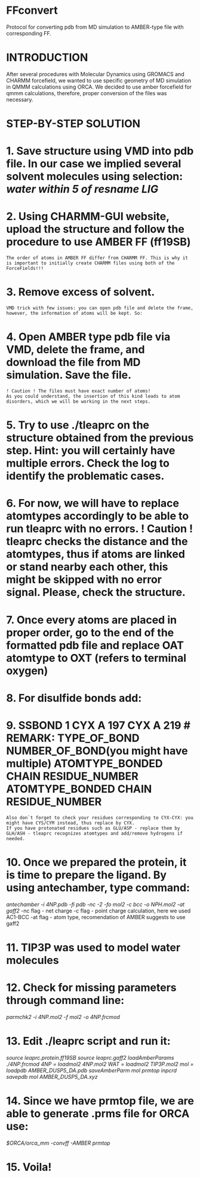 # FFconvert
Protocol for converting pdb from MD simulation to AMBER-type file with corresponding FF. 
# INTRODUCTION
After several procedures with Molecular Dynamics using GROMACS and CHARMM forcefield, we wanted to use specific geometry of MD simulation in QMMM calculations using ORCA.
We decided to use amber forcefield for qmmm calculations, therefore, proper conversion of the files was necessary.
# STEP-BY-STEP SOLUTION
# 1. Save structure using VMD into pdb file. In our case we implied several solvent molecules using selection: _water within 5 of resname LIG_
# 2. Using CHARMM-GUI website, upload the structure and follow the procedure to use AMBER FF (ff19SB)
    The order of atoms in AMBER FF differ from CHARMM FF. This is why it is important to initially create CHARMM files using both of the ForceFields!!!
# 3. Remove excess of solvent.
    VMD trick with few issues: you can open pdb file and delete the frame, however, the information of atoms will be kept. So:
# 4. Open AMBER type pdb file via VMD, delete the frame, and download the file from MD simulation. Save the file.
    ! Caution ! The files must have exact number of atoms!
    As you could understand, the insertion of this kind leads to atom disorders, which we will be working in the next steps.
# 5. Try to use ./tleaprc on the structure obtained from the previous step. Hint: you will certainly have multiple errors. Check the log to identify the problematic cases.
# 6. For now, we will have to replace atomtypes accordingly to be able to run tleaprc with no errors. ! Caution ! tleaprc checks the distance and the atomtypes, thus if atoms are linked or stand nearby each other, this might be skipped with no error signal. Please, check the structure.
# 7. Once every atoms are placed in proper order, go to the end of the formatted pdb file and replace OAT atomtype to OXT (refers to terminal oxygen)
# 8. For disulfide bonds add:
# 9. SSBOND 1 CYX A 197 CYX A 219 # REMARK: TYPE_OF_BOND NUMBER_OF_BOND(you might have multiple) ATOMTYPE_BONDED CHAIN RESIDUE_NUMBER ATOMTYPE_BONDED CHAIN RESIDUE_NUMBER
    Also don`t forget to check your residues corresponding to CYX-CYX: you might have CYS/CYM instead, thus replace by CYX.
    If you have protonated residues such as GLU/ASP - replace them by GLH/ASH - tleaprc recognizes atomtypes and add/remove hydrogens if needed.
# 10. Once we prepared the protein, it is time to prepare the ligand. By using antechamber, type command: 
_antechamber -i 4NP.pdb -fi pdb -nc -2 -fo mol2 -c bcc -o NPH.mol2 -at gaff2_
-nc flag - net charge
-c flag - point charge calculation, here we used AC1-BCC
-at flag - atom type, recomendation of AMBER suggests to use gaff2
# 11. TIP3P was used to model water molecules
# 12. Check for missing parameters through command line:
_parmchk2 -i 4NP.mol2 -f mol2 -o 4NP.frcmod_
# 13. Edit ./leaprc script and run it:
_source leaprc.protein.ff19SB_
_source leaprc.gaff2_
_loadAmberParams ./4NP.frcmod_
_4NP = loadmol2 4NP.mol2_
_WAT = loadmol2 TIP3P.mol2_
_mol = loadpdb AMBER_DUSP5_DA.pdb_
_saveAmberParm mol prmtop inpcrd_
_savepdb mol AMBER_DUSP5_DA.xyz_
# 14. Since we have prmtop file, we are able to generate .prms file for ORCA use:
_$ORCA/orca_mm -convff -AMBER prmtop_
# 15. Voila!  
